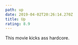 ```yaml
---
path: up
date: 2019-04-02T20:26:14.270Z
title: Up
rating: 8.9
---
```

This movie kicks ass hardcore.
